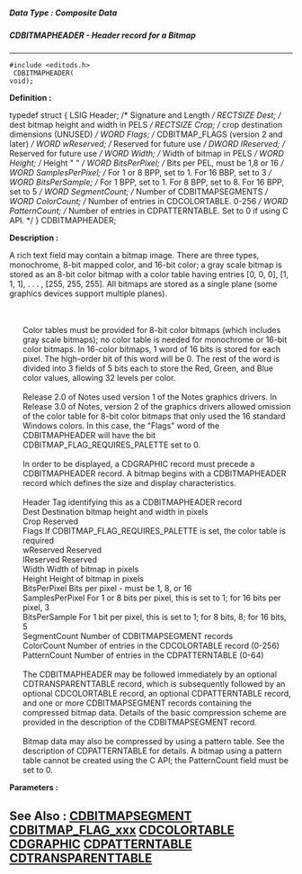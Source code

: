 ##### Data Type : Composite Data
##### CDBITMAPHEADER - Header record for a Bitmap
---
```
#include <editods.h>
 CDBITMAPHEADER(
void);
```

**Definition :**

typedef struct {
   LSIG Header; /* Signature and Length */
   RECTSIZE Dest;  /* dest bitmap height and width in PELS */
   RECTSIZE Crop;  /* crop destination dimensions (UNUSED) */
   WORD     Flags; /* CDBITMAP_FLAGS (version 2 and later) */
   WORD     wReserved; /* Reserved for future use */
   DWORD    lReserved; /* Reserved for future use */
   WORD     Width; /* Width of bitmap in PELS */
   WORD     Height; /* Height "     " */
   WORD     BitsPerPixel; /* Bits per PEL, must be 1,8 or 16 */
   WORD     SamplesPerPixel; /* For 1 or 8 BPP, set to 1.
        For 16 BBP, set to 3 */
   WORD     BitsPerSample; /* For 1 BPP, set to 1. For 8 BPP,
        set to 8.  For 16 BPP, set to 5 */
   WORD     SegmentCount; /* Number of CDBITMAPSEGMENTS */
   WORD     ColorCount;  /* Number of entries in
        CDCOLORTABLE. 0-256 */
   WORD     PatternCount; /* Number of entries in CDPATTERNTABLE.
                            Set to 0 if using C API. */
} CDBITMAPHEADER;

**Description :**

A rich text field may contain a bitmap image.  There are three types, monochrome, 8-bit mapped color, and 16-bit color;  a gray scale bitmap is stored as an 8-bit color bitmap with a color table having entries [0, 0, 0], [1, 1, 1], . . . , [255, 255, 255].  All bitmaps are stored as a single plane (some graphics devices support multiple planes).
<ul><br>
<br>
Color tables must be provided for 8-bit color bitmaps (which includes gray scale bitmaps);  no color table is needed for monochrome or 16-bit color bitmaps.  In 16-color bitmaps, 1 word of 16 bits is stored for each pixel.  The high-order bit of this word will be 0.  The rest of the word is divided into 3 fields of 5 bits each to store the Red, Green, and Blue color values, allowing 32 levels per color.<br>
<br>
Release 2.0 of Notes used version 1 of the Notes graphics drivers.  In Release 3.0 of Notes, version 2 of the graphics drivers allowed omission of the color table for 8-bit color bitmaps that only used the 16 standard Windows colors.  In this case, the &quot;Flags&quot; word of the CDBITMAPHEADER will have the bit CDBITMAP_FLAG_REQUIRES_PALETTE set to 0.<br>
<br>
In order to be displayed, a CDGRAPHIC record must precede a CDBITMAPHEADER record.  A bitmap begins with a CDBITMAPHEADER record which defines the size and display characteristics.<br>
<br>
        Header                      Tag identifying this as a CDBITMAPHEADER record<br>
        Dest                            Destination bitmap height and width in pixels<br>
        Crop                            Reserved<br>
        Flags                           If CDBITMAP_FLAG_REQUIRES_PALETTE is set, the color table is required<br>
        wReserved               Reserved<br>
        lReserved                 Reserved<br>
        Width                           Width of bitmap in pixels<br>
        Height                          Height of bitmap in pixels<br>
        BitsPerPixel               Bits per pixel - must be 1, 8, or 16<br>
        SamplesPerPixel    For 1 or 8 bits per pixel, this is set to 1;  for 16 bits per pixel, 3<br>
        BitsPerSample         For 1 bit per pixel, this is set to 1;  for 8 bits, 8;  for 16 bits, 5<br>
        SegmentCount         Number of CDBITMAPSEGMENT records<br>
        ColorCount                Number of entries in the CDCOLORTABLE record (0-256)<br>
        PatternCount             Number of entries in the CDPATTERNTABLE (0-64)<br>
<br>
The CDBITMAPHEADER may be followed immediately by an optional CDTRANSPARENTTABLE record, which is subsequently followed by an optional CDCOLORTABLE record, an optional CDPATTERNTABLE record, and one or more CDBITMAPSEGMENT records containing the compressed bitmap data.  Details of the basic compression scheme are provided in the description of the CDBITMAPSEGMENT record.<br>
<br>
Bitmap data may also be compressed by using a pattern table.  See the description of CDPATTERNTABLE for details.  A bitmap using a pattern table cannot be created using the C API;  the PatternCount field must be set to 0.<br>
</ul>



**Parameters :**




**See Also :**
[CDBITMAPSEGMENT](/domino-c-api-docs/reference/Data/CDBITMAPSEGMENT)
[CDBITMAP_FLAG_xxx](/domino-c-api-docs/reference/Symb/CDBITMAP_FLAG_xxx)
[CDCOLORTABLE](/domino-c-api-docs/reference/Data/CDCOLORTABLE)
[CDGRAPHIC](/domino-c-api-docs/reference/Data/CDGRAPHIC)
[CDPATTERNTABLE](/domino-c-api-docs/reference/Data/CDPATTERNTABLE)
[CDTRANSPARENTTABLE](/domino-c-api-docs/reference/Data/CDTRANSPARENTTABLE)
---
